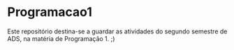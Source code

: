 # Programacao1
Este repositório destina-se a guardar as atividades do segundo semestre de ADS, na matéria de Programação 1. ;)
